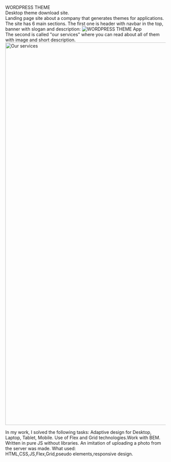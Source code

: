 
WORDPRESS THEME                     
Desktop theme download site.                                                      
Landing page site about a company that generates themes for applications. 
The site has 6 main sections.
The first one is header with navbar in the top, banner with slogan and description:
![WORDPRESS THEME   App](https://github.com/Artem91S/WORDPRESS-THEME/assets/115031070/2bbd597e-543e-4ee7-b46b-99ac6f8f6c97) 
</br>
The second is called "our services" where you can read about all of them with image and short description.
<img width="1200" alt="Our services" src="https://github.com/Artem91S/WORDPRESS-THEME/assets/115031070/47cd90fd-1194-4694-a948-009ee08857e6">

In my work, I solved the following tasks: 
Adaptive design for Desktop, Laptop, Tablet, Mobile.
Use of Flex and Grid technologies.Work with BEM. 
Written in pure JS without libraries.
An imitation of uploading a photo from the server was made.
What used:                                                                                       
HTML,CSS,JS,Flex,Grid,pseudo elements,responsive design.

